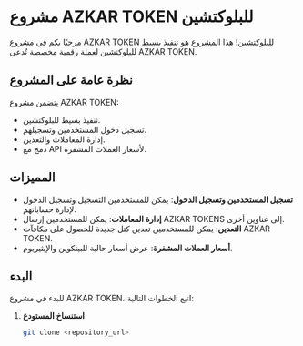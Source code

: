 # مشروع AZKAR TOKEN للبلوكتشين

مرحبًا بكم في مشروع AZKAR TOKEN للبلوكتشين! هذا المشروع هو تنفيذ بسيط للبلوكتشين لعملة رقمية مخصصة تُدعى AZKAR TOKEN.

## نظرة عامة على المشروع

يتضمن مشروع AZKAR TOKEN:

- تنفيذ بسيط للبلوكتشين.
- تسجيل دخول المستخدمين وتسجيلهم.
- إدارة المعاملات والتعدين.
- دمج مع API لأسعار العملات المشفرة.

## المميزات

- **تسجيل المستخدمين وتسجيل الدخول**: يمكن للمستخدمين التسجيل وتسجيل الدخول لإدارة حساباتهم.
- **إدارة المعاملات**: يمكن للمستخدمين إرسال AZKAR TOKENS إلى عناوين أخرى.
- **التعدين**: يمكن للمستخدمين تعدين كتل جديدة للحصول على مكافآت AZKAR TOKEN.
- **أسعار العملات المشفرة**: عرض أسعار حالية للبيتكوين والإيثيريوم.

## البدء

للبدء في مشروع AZKAR TOKEN، اتبع الخطوات التالية:

1. **استنساخ المستودع**

   ```bash
   git clone <repository_url>

